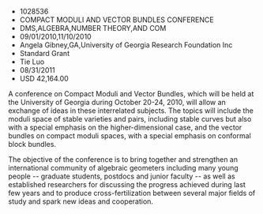 
* 1028536
* COMPACT MODULI AND VECTOR BUNDLES CONFERENCE
* DMS,ALGEBRA,NUMBER THEORY,AND COM
* 09/01/2010,11/10/2010
* Angela Gibney,GA,University of Georgia Research Foundation Inc
* Standard Grant
* Tie Luo
* 08/31/2011
* USD 42,164.00

A conference on Compact Moduli and Vector Bundles, which will be held at the
University of Georgia during October 20-24, 2010, will allow an exchange of
ideas in these interrelated subjects. The topics will include the moduli space
of stable varieties and pairs, including stable curves but also with a special
emphasis on the higher-dimensional case, and the vector bundles on compact
moduli spaces, with a special emphasis on conformal block bundles.

The objective of the conference is to bring together and strengthen an
international community of algebraic geometers including many young people --
graduate students, postdocs and junior faculty -- as well as established
researchers for discussing the progress achieved during last few years and to
produce cross-fertilization between several major fields of study and spark new
ideas and cooperation.
